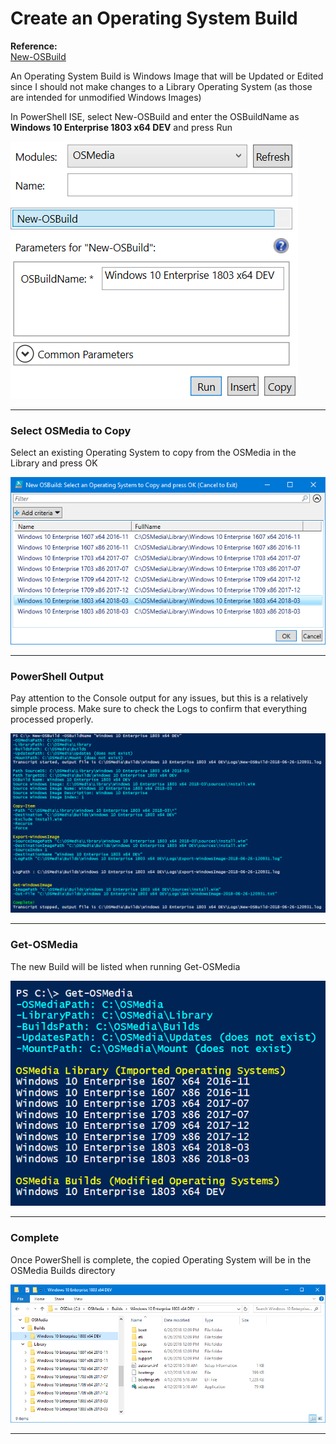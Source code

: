 # Create an Operating System Build

**Reference:**  
[New-OSBuild](/osmedia/reference/new-osbuild.md)

An Operating System Build is Windows Image that will be Updated or Edited since I should not make changes to a Library Operating System \(as those are intended for unmodified Windows Images\)

In PowerShell ISE, select New-OSBuild and enter the OSBuildName as **Windows 10 Enterprise 1803 x64 DEV** and press Run

![](/assets/2018-06-26_12-06-59.png)

---

### Select OSMedia to Copy

Select an existing Operating System to copy from the OSMedia in the Library and press OK

![](/assets/2018-06-26_11-53-55.png)

---

### PowerShell Output

Pay attention to the Console output for any issues, but this is a relatively simple process.  Make sure to check the Logs to confirm that everything processed properly.

![](/assets/2018-06-26_12-10-25.png)

---

### Get-OSMedia

The new Build will be listed when running Get-OSMedia

![](/assets/2018-06-26_12-11-22.png)







---

### Complete

Once PowerShell is complete, the copied Operating System will be in the OSMedia Builds directory

![](/assets/2018-06-26_12-12-56.png)

---



